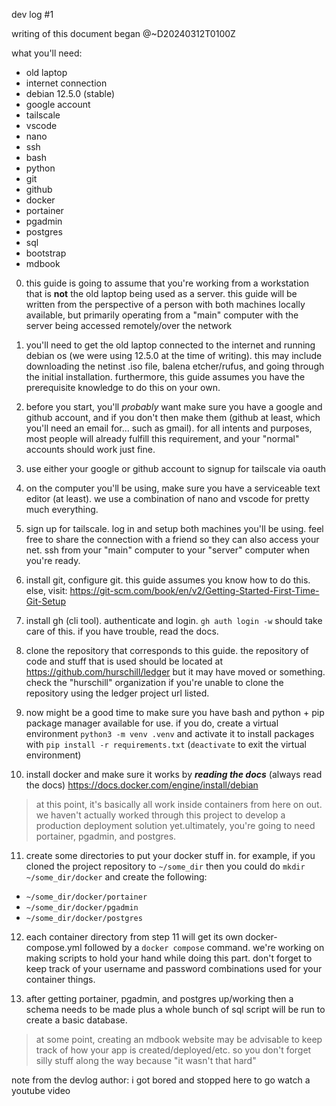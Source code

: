 dev log #1

writing of this document began @~D20240312T0100Z

what you'll need:

- old laptop
- internet connection
- debian 12.5.0 (stable)
- google account
- tailscale
- vscode
- nano
- ssh
- bash
- python
- git
- github
- docker
- portainer
- pgadmin
- postgres
- sql
- bootstrap
- mdbook

0. this guide is going to assume that you're working from a workstation that is __**not**__ the old laptop being used as a server. this guide will be written from the perspective of a person with both machines locally available, but primarily operating from a "main" computer with the server being accessed remotely/over the network

1. you'll need to get the old laptop connected to the internet and running debian os (we were using 12.5.0 at the time of writing). this may include downloading the netinst .iso file, balena etcher/rufus, and going through the initial installation. furthermore, this guide assumes you have the prerequisite knowledge to do this on your own.

2. before you start, you'll *probably* want make sure you have a google and github account, and if you don't then make them (github at least, which you'll need an email for... such as gmail). for all intents and purposes, most people will already fulfill this requirement, and your "normal" accounts should work just fine.

3. use either your google or github account to signup for tailscale via oauth

4. on the computer you'll be using, make sure you have a serviceable text editor (at least). we use a combination of nano and vscode for pretty much everything.

5. sign up for tailscale. log in and setup both machines you'll be using. feel free to share the connection with a friend so they can also access your net. ssh from your "main" computer to your "server" computer when you're ready.

6. install git, configure git. this guide assumes you know how to do this. else, visit: <https://git-scm.com/book/en/v2/Getting-Started-First-Time-Git-Setup>

7. install gh (cli tool). authenticate and login. `gh auth login -w` should take care of this. if you have trouble, read the docs.

8. clone the repository that corresponds to this guide. the repository of code and stuff that is used should be located at https://github.com/hurschill/ledger but it may have moved or something. check the "hurschill" organization if you're unable to clone the repository using the ledger project url listed.

9. now might be a good time to make sure you have bash and python + pip package manager available for use. if you do, create a virtual environment `python3 -m venv .venv` and activate it to install packages with `pip install -r requirements.txt` (`deactivate` to exit the virtual environment)

10. install docker and make sure it works by ***reading the docs*** (always read the docs) <https://docs.docker.com/engine/install/debian>

> at this point, it's basically all work inside containers from here on out. we haven't actually worked through this project to develop a production deployment solution yet.ultimately, you're going to need portainer, pgadmin, and postgres.

11. create some directories to put your docker stuff in. for example, if you cloned the project repository to `~/some_dir` then you could do `mkdir ~/some_dir/docker` and create the following:
- `~/some_dir/docker/portainer`
- `~/some_dir/docker/pgadmin`
- `~/some_dir/docker/postgres`

12. each container directory from step 11 will get its own docker-compose.yml followed by a `docker compose` command. we're working on making scripts to hold your hand while doing this part. don't forget to keep track of your username and password combinations used for your container things.

13. after getting portainer, pgadmin, and postgres up/working then a schema needs to be made plus a whole bunch of sql script will be run to create a basic database.

> at some point, creating an mdbook website may be advisable to keep track of how your app is created/deployed/etc. so you don't forget silly stuff along the way because "it wasn't that hard"

note from the devlog author: i got bored and stopped here to go watch a youtube video
